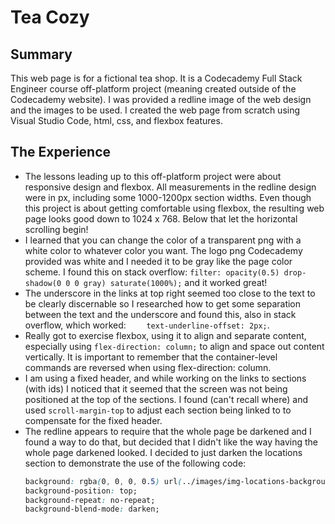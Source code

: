 # Tea Cozy
## Summary
This web page is for a fictional tea shop. It is a Codecademy Full Stack Engineer course off-platform project (meaning created outside of the Codecademy website). I was provided a redline image of the web design and the images to be used. I created the web page from scratch using Visual Studio Code, html, css, and flexbox features.
## The Experience
- The lessons leading up to this off-platform project were about responsive design and flexbox. All measurements in the redline design were in px, including some 1000-1200px section widths. Even though this project is about getting comfortable using flexbox, the resulting web page looks good down to 1024 x 768. Below that let the horizontal scrolling begin!
- I learned that you can change the color of a transparent png with a white color to whatever color you want. The logo png Codecademy provided was white and I needed it to be gray like the page color scheme. I found this on stack overflow: `filter: opacity(0.5) drop-shadow(0 0 0 gray) saturate(1000%);` and it worked great!
- The underscore in the links at top right seemed too close to the text to be clearly discernable so I researched how to get some separation between the text and the underscore and found this, also in stack overflow, which worked: `    text-underline-offset: 2px;`.
- Really got to exercise flexbox, using it to align and separate content, especially using `flex-direction: column;` to align and space out content vertically. It is important to remember that the container-level commands are reversed when using flex-direction: column.
- I am using a fixed header, and while working on the links to sections (with ids) I noticed that it seemed that the screen was not being positioned at the top of the sections. I found (can't recall where) and used `scroll-margin-top` to adjust each section being linked to to compensate for the fixed header.
- The redline appears to require that the whole page be darkened and I found a way to do that, but decided that I didn't like the way having the whole page darkened looked. I decided to just darken the locations section to demonstrate the use of the following code:
    ```css
    background: rgba(0, 0, 0, 0.5) url(../images/img-locations-background.jpeg);
    background-position: top;
    background-repeat: no-repeat;
    background-blend-mode: darken;
    ```